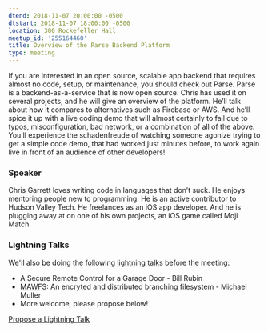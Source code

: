 ```yaml
---
dtend: 2018-11-07 20:00:00 -0500
dtstart: 2018-11-07 18:00:00 -0500
location: 300 Rockefeller Hall
meetup_id: '255164460'
title: Overview of the Parse Backend Platform
type: meeting
---
```


If you are interested in an open source, scalable app backend that
requires almost no code, setup, or maintenance, you should check out
Parse. Parse is a backend-as-a-service that is now open source. Chris
has used it on several projects, and he will give an overview of the
platform. He’ll talk about how it compares to alternatives such as
Firebase or AWS. And he’ll spice it up with a live coding demo that
will almost certainly to fail due to typos, misconfiguration, bad
network, or a combination of all of the above. You’ll experience the
schadenfreude of watching someone agonize trying to get a simple code
demo, that had worked just minutes before, to work again live in front
of an audience of other developers!

### Speaker ###

Chris Garrett loves writing code in languages that don’t suck. He
enjoys mentoring people new to programming. He is an active
contributor to Hudson Valley Tech. He freelances as an iOS app
developer. And he is plugging away at on one of his own projects, an
iOS game called Moji Match.

### Lightning Talks ###

We'll also be doing the
following [lightning talks](/lightning-talks.html) before the meeting:

* A Secure Remote Control for a Garage Door - Bill Rubin
* [MAWFS](https://github.com/google/mawfs): An encryted and distributed branching filesystem - Michael Muller
* More welcome, please propose below!

<a class="btn btn-default btn-hvopen"
  href="mailto:sean@dague.net?cc=matthias.a.johnson@gmail.com&subject=HV%20Open%20Lightning%20Talk%20Submission"
  role="button">Propose
  a Lightning Talk</a>
